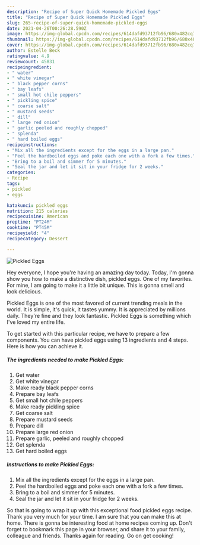 ```yaml
---
description: "Recipe of Super Quick Homemade Pickled Eggs"
title: "Recipe of Super Quick Homemade Pickled Eggs"
slug: 265-recipe-of-super-quick-homemade-pickled-eggs
date: 2021-04-26T00:26:28.590Z
image: https://img-global.cpcdn.com/recipes/614dafd93712fb96/680x482cq70/pickled-eggs-recipe-main-photo.jpg
thumbnail: https://img-global.cpcdn.com/recipes/614dafd93712fb96/680x482cq70/pickled-eggs-recipe-main-photo.jpg
cover: https://img-global.cpcdn.com/recipes/614dafd93712fb96/680x482cq70/pickled-eggs-recipe-main-photo.jpg
author: Estelle Beck
ratingvalue: 4.9
reviewcount: 45831
recipeingredient:
- " water"
- " white vinegar"
- " black pepper corns"
- " bay leafs"
- " small hot chile peppers"
- " pickling spice"
- " coarse salt"
- " mustard seeds"
- " dill"
- " large red onion"
- " garlic peeled and roughly chopped"
- " splenda"
- " hard boiled eggs"
recipeinstructions:
- "Mix all the ingredients except for the eggs in a large pan."
- "Peel the hardboiled eggs and poke each one with a fork a few times."
- "Bring to a boil and simmer for 5 minutes."
- "Seal the jar and let it sit in your fridge for 2 weeks."
categories:
- Recipe
tags:
- pickled
- eggs

katakunci: pickled eggs 
nutrition: 215 calories
recipecuisine: American
preptime: "PT24M"
cooktime: "PT45M"
recipeyield: "4"
recipecategory: Dessert

---
```



![Pickled Eggs](https://img-global.cpcdn.com/recipes/614dafd93712fb96/680x482cq70/pickled-eggs-recipe-main-photo.jpg)

Hey everyone, I hope you're having an amazing day today. Today, I'm gonna show you how to make a distinctive dish, pickled eggs. One of my favorites. For mine, I am going to make it a little bit unique. This is gonna smell and look delicious.



Pickled Eggs is one of the most favored of current trending meals in the world. It is simple, it's quick, it tastes yummy. It is appreciated by millions daily. They're fine and they look fantastic. Pickled Eggs is something which I've loved my entire life.


To get started with this particular recipe, we have to prepare a few components. You can have pickled eggs using 13 ingredients and 4 steps. Here is how you can achieve it.

<!--inarticleads1-->

##### The ingredients needed to make Pickled Eggs:

1. Get  water
1. Get  white vinegar
1. Make ready  black pepper corns
1. Prepare  bay leafs
1. Get  small hot chile peppers
1. Make ready  pickling spice
1. Get  coarse salt
1. Prepare  mustard seeds
1. Prepare  dill
1. Prepare  large red onion
1. Prepare  garlic, peeled and roughly chopped
1. Get  splenda
1. Get  hard boiled eggs




<!--inarticleads2-->

##### Instructions to make Pickled Eggs:

1. Mix all the ingredients except for the eggs in a large pan.
1. Peel the hardboiled eggs and poke each one with a fork a few times.
1. Bring to a boil and simmer for 5 minutes.
1. Seal the jar and let it sit in your fridge for 2 weeks.




So that is going to wrap it up with this exceptional food pickled eggs recipe. Thank you very much for your time. I am sure that you can make this at home. There is gonna be interesting food at home recipes coming up. Don't forget to bookmark this page in your browser, and share it to your family, colleague and friends. Thanks again for reading. Go on get cooking!
